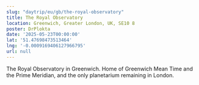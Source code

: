```yaml
---
slug: "daytrip/eu/gb/the-royal-observatory"
title: The Royal Observatory
location: Greenwich, Greater London, UK, SE10 8
poster: DrPlokta
date: '2025-05-23T00:00:00'
lat: '51.47698473513464'
lng: '-0.0009169406127966795'
url: null
---
```


The Royal Observatory in Greenwich. Home of Greenwich Mean Time and the Prime Meridian, and the only planetarium remaining in London.
